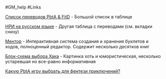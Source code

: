 #GM_help #Links

[Cписок переводов PbtA & FitD](https://docs.google.com/spreadsheets/d/1YcUKNyM_m6SVVek65giyBSm5zjThc6mhHUFl6MWAgZU/edit?usp=sharing) - Большой список в таблице

[НРИ на русском языке](https://disk.yandex.ru/i/wRjzd_CRxSBo6Q) - Другая таблица с переводами (см. вкладки снизу)

[Ментор](https://mentor.pbta.su/) - Интерактивная система создания и хранения буклетов и ходов, полноценный редактор. Содержит несколько десятков книг

[Блок-схема выбора Хака](https://sun9-44.userapi.com/impg/T4p1Ml-E7K_q831LCRVy0LuHq6RlXrc2eOqufQ/H7CsQD98iO4.jpg?size=2560x1624&quality=95&sign=9e069fbb188c89bed5f9e0e8b49a4061&type=album) - Картинка хоть и юмористическая, несколько устаревшая но все-равно информативная

[Какую PbtA игру выбрать для фентези приключений?](https://rpg-news.ru/2023/06/09/kakuyu-pbta-igru-vybrat-dlya-fentezi-priklyuchenij/)
